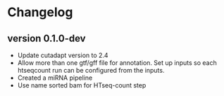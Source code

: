 Changelog
==========

<!--

Newest changes should be on top.

This document is user facing. Please word the changes in such a way
that users understand how the changes affect the new version.
-->

version 0.1.0-dev
---------------------------
+ Update cutadapt version to 2.4
+ Allow more than one gtf/gff file for annotation. Set up inputs so each
  htseqcount run can be configured from the inputs.
+ Created a miRNA pipeline
+ Use name sorted bam for HTseq-count step
